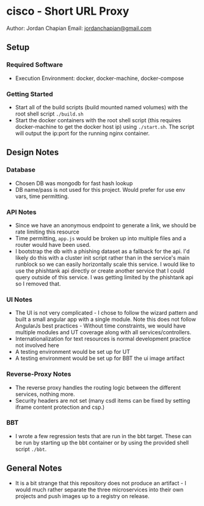 # cisco - Short URL Proxy
Author: Jordan Chapian
Email: jordanchapian@gmail.com

## Setup

### Required Software

* Execution Environment: docker, docker-machine, docker-compose

### Getting Started
* Start all of the build scripts (build mounted named volumes) with the root shell script `./build.sh`
* Start the docker containers with the root shell script (this requires docker-machine to get the docker host ip) using `./start.sh`. The script will output the ip:port for the running nginx container.

## Design Notes

### Database
* Chosen DB was mongodb for fast hash lookup
* DB name/pass is not used for this project. Would prefer for use env vars, time permitting.

### API Notes
* Since we have an anonymous endpoint to generate a link, we should be rate limiting this resource
* Time permitting, `app.js` would be broken up into multiple files and a router would have been used.
* I bootstrap the db with a phishing dataset as a fallback for the api. I'd likely do this with a cluster init script rather than in the service's main runblock so we can easily horizontally scale this service. I would like to use the phishtank api directly or create another service that I could query outside of this service. I was getting limited by the phishtank api so I removed that.

### UI Notes
* The UI is not very complicated - I chose to follow the wizard pattern and built a small angular app with a single module. Note this does not follow AngularJs best practices - Without time constraints, we would have multiple modules and UT coverage along with all services/controllers.
* Internationalization for text resources is normal development practice not involved here
* A testing environment would be set up for UT
* A testing environment would be set up for BBT the ui image artifact

### Reverse-Proxy Notes
* The reverse proxy handles the routing logic between the different services, nothing more. 
* Security headers are not set (many csdl items can be fixed by setting iframe content protection and csp.)

### BBT
* I wrote a few regression tests that are run in the bbt target. These can be run by starting up the bbt container or by using the provided shell script `./bbt`.

## General Notes
* It is a bit strange that this repository does not produce an artifact - I would much rather 
separate the three microservices into their own projects and push images up to a registry on release.

